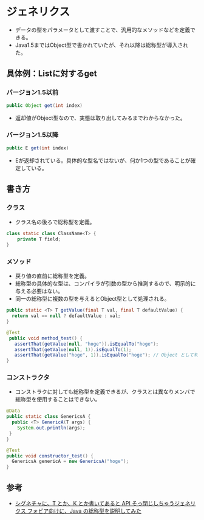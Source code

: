 # ジェネリクス
* データの型をパラメータとして渡すことで、汎用的なメソッドなどを定義できる。
* Java1.5まではObject型で書かれていたが、それ以降は総称型が導入された。

## 具体例：Listに対するget
### バージョン1.5以前
```java
public Object get(int index)
```
* 返却値がObject型なので、実態は取り出してみるまでわからなかった。
### バージョン1.5以降
```java
public E get(int index)
```
* Eが返却されている。具体的な型名ではないが、何か1つの型であることが確定している。

## 書き方
### クラス
* クラス名の後ろで総称型を定義。
```java
class static class ClassName<T> {
    private T field;
}
```
### メソッド
* 戻り値の直前に総称型を定義。
* 総称型の具体的な型は、コンパイラが引数の型から推測するので、明示的に与える必要はない。
* 同一の総称型に複数の型を与えるとObject型として処理される。
```java
public static <T> T getValue(final T val, final T defaultValue) {
  return val == null ? defaultValue : val;
}

@Test
 public void method_test() {
   assertThat(getValue(null, "hoge")).isEqualTo("hoge");
   assertThat(getValue(null, 1)).isEqualTo(1);
   assertThat(getValue("hoge", 1)).isEqualTo("hoge"); // Object として判断されている
}
```
### コンストラクタ
* コンストラクに対しても総称型を定義できるが、クラスとは異なりメンバで総称型を使用することはできない。
```java
@Data
public static class GenericsA {
  public <T> GenericA(T args) {
    System.out.println(args);
 }
}

@Test
public void constructor_test() {
  GenericsA genericA = new GenericsA("hoge");
}
```

## 参考
* [シグネチャに、T とか、K とか書いてあると API そっ閉じしちゃうジェネリクス フォビア向けに、Java の総称型を説明してみた](http://kusamakura.hatenablog.com/entry/2017/01/10/%E3%82%B7%E3%82%B0%E3%83%8D%E3%83%81%E3%83%A3%E3%81%AB%E3%80%81T_%E3%81%A8%E3%81%8B%E3%80%81K_%E3%81%A8%E3%81%8B%E6%9B%B8%E3%81%84%E3%81%A6%E3%81%82%E3%82%8B%E3%81%A8_API_%E3%81%9D%E3%81%A3%E9%96%89)

